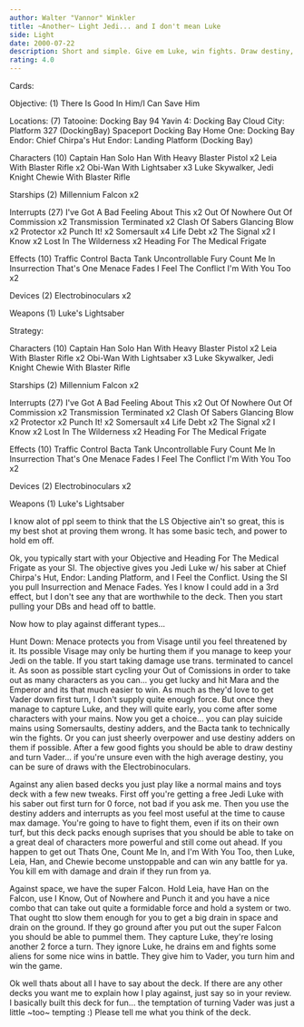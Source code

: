 ```yaml
---
author: Walter "Vannor" Winkler
title: ~Another~ Light Jedi... and I don't mean Luke
side: Light
date: 2000-07-22
description: Short and simple. Give em Luke, win fights. Draw destiny, win game.
rating: 4.0
---
```

Cards: 

Objective: (1)
  There Is Good In Him/I Can Save Him

Locations: (7)
 Tatooine: Docking Bay 94
 Yavin 4: Docking Bay
 Cloud City: Platform 327 (DockingBay)
 Spaceport Docking Bay
 Home One: Docking Bay
 Endor: Chief Chirpa's Hut
 Endor: Landing Platform (Docking Bay)

Characters (10)
 Captain Han Solo
 Han With Heavy Blaster Pistol	x2
 Leia With Blaster Rifle  x2
 Obi-Wan With Lightsaber  x3
 Luke Skywalker, Jedi Knight
 Chewie With Blaster Rifle

Starships (2)
 Millennium Falcon  x2

Interrupts (27)
 I've Got A Bad Feeling About This  x2
 Out Of Nowhere
 Out Of Commission  x2
 Transmission Terminated  x2
 Clash Of Sabers
 Glancing Blow	x2
 Protector  x2
 Punch It!  x2
 Somersault  x4
 Life Debt  x2
 The Signal  x2
 I Know  x2
 Lost In The Wilderness  x2
 Heading For The Medical Frigate

Effects (10)
 Traffic Control
 Bacta Tank
 Uncontrollable Fury
 Count Me In
 Insurrection
 That's One
 Menace Fades
 I Feel The Conflict
 I'm With You Too  x2

Devices (2)
 Electrobinoculars  x2

Weapons (1)
 Luke's Lightsaber 

Strategy: 

Characters (10)
 Captain Han Solo
 Han With Heavy Blaster Pistol	x2
 Leia With Blaster Rifle  x2
 Obi-Wan With Lightsaber  x3
 Luke Skywalker, Jedi Knight
 Chewie With Blaster Rifle

Starships (2)
 Millennium Falcon  x2

Interrupts (27)
 I've Got A Bad Feeling About This  x2
 Out Of Nowhere
 Out Of Commission  x2
 Transmission Terminated  x2
 Clash Of Sabers
 Glancing Blow	x2
 Protector  x2
 Punch It!  x2
 Somersault  x4
 Life Debt  x2
 The Signal  x2
 I Know  x2
 Lost In The Wilderness  x2
 Heading For The Medical Frigate

Effects (10)
 Traffic Control
 Bacta Tank
 Uncontrollable Fury
 Count Me In
 Insurrection
 That's One
 Menace Fades
 I Feel The Conflict
 I'm With You Too  x2

Devices (2)
 Electrobinoculars  x2

Weapons (1)
 Luke's Lightsaber

I know alot of ppl seem to think that the LS Objective ain't so great, this is my best shot at proving them wrong. It has some basic tech, and power to hold em off.

Ok, you typically start with your Objective and  Heading For The Medical Frigate as your SI. The objective gives you Jedi Luke w/ his saber at Chief Chirpa's Hut, Endor: Landing Platform, and I Feel the Conflict. Using the SI you pull Insurrection and Menace Fades. Yes I know I could add in a 3rd effect, but I don't see any that are worthwhile to the deck. Then you start pulling your DBs and head off to battle.

Now how to play against differant types...

Hunt Down: Menace protects you from Visage until you feel threatened by it. Its possible Visage may only be hurting them if you manage to keep your Jedi on the table. If you start taking damage use trans. terminated to cancel it. As soon as possible start cycling your Out of Comissions in order to take out as many characters as you can... you get lucky and hit Mara and the Emperor and its that much easier to win. As much as they'd love to get Vader down first turn, I don't supply quite enough force. But once they manage to capture Luke, and they will quite early, you come after some characters with your mains. Now you get a choice... you can play suicide mains using Somersaults, destiny adders, and the Bacta tank to technically win the fights. Or you can just sheerly overpower and use destiny adders on them if possible. After a few good fights you should be able to draw destiny and turn Vader... if you're unsure even with the high average destiny, you can be sure of draws with the Electrobinoculars.

Against any alien based decks you just play like a normal mains and toys deck with a few new tweaks. First off you're getting a free Jedi Luke with his saber out first turn for 0 force, not bad if you ask me. Then you use the destiny adders and interrupts as you feel most useful at the time to cause max damage. You're going to have to fight them, even if its on their own turf, but this deck packs enough suprises that you should be able to take on a great deal of characters more powerful and still come out ahead. If you happen to get out Thats One, Count Me In, and I'm With You Too, then Luke, Leia, Han, and Chewie become unstoppable and can win any battle for ya. You kill em with damage and drain if they run from ya.

Against space, we have the super Falcon. Hold Leia, have Han on the Falcon, use I Know, Out of Nowhere and Punch it and you have a nice combo that can take out quite a formidable force and hold a system or two. That ought tto slow them enough for you to get a big drain in space and drain on the ground. If they go ground after you put out the super Falcon you should be able to pummel them. They capture Luke, they're losing another 2 force a turn. They ignore Luke, he drains em and fights some aliens for some nice wins in battle. They give him to Vader, you turn him and win the game.

Ok well thats about all I have to say about the deck. If there are any other decks you want me to explain how I play against, just say so in your review. I basically built this deck for fun... the temptation of turning Vader was just a little ~too~ tempting :) Please tell me what you think of the deck.
